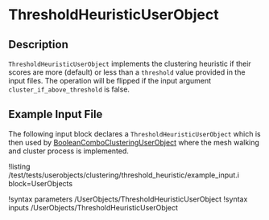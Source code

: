 # ThresholdHeuristicUserObject

## Description

`ThresholdHeuristicUserObject` implements the clustering
heuristic if their scores are more (default) or less than a `threshold`
value provided in the input files. The operation will be flipped if the 
input argument `cluster_if_above_threshold` is false.

## Example Input File

The following input block declares a `ThresholdHeuristicUserObject` which
is then used by [BooleanComboClusteringUserObject](BooleanComboClusteringUserObject.md)
where the mesh walking and cluster process is implemented.

!listing /test/tests/userobjects/clustering/threshold_heuristic/example_input.i
block=UserObjects

!syntax parameters /UserObjects/ThresholdHeuristicUserObject
!syntax inputs /UserObjects/ThresholdHeuristicUserObject
